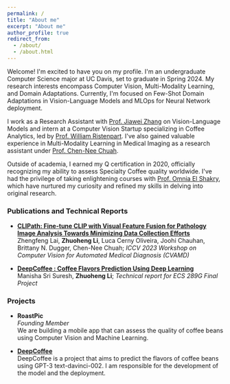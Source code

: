 ```yaml
---
permalink: /
title: "About me"
excerpt: "About me"
author_profile: true
redirect_from: 
  - /about/
  - /about.html
---
```


Welcome! I'm excited to have you on my profile. I'm an undergraduate Computer Science major at UC Davis, set to graduate in Spring 2024. My research interests encompass Computer Vision, Multi-Modality Learning, and Domain Adaptations. Currently, I'm focused on Few-Shot Domain Adaptations in Vision-Language Models and MLOps for Neural Network deployment.

I work as a Research Assistant with [Prof. Jiawei Zhang](http://jiaweizhang.net/) on Vision-Language Models and intern at a Computer Vision Startup specializing in Coffee Analytics, led by [Prof. William Ristenpart](https://coffeecenter.ucdavis.edu/people/william-ristenpart). I've also gained valuable experience in Multi-Modality Learning in Medical Imaging as a research assistant under [Prof. Chen-Nee Chuah](https://www.ece.ucdavis.edu/~chuah/rubinet/people/chuah/bio.html).

Outside of academia, I earned my Q certification in 2020, officially recognizing my ability to assess Specialty Coffee quality worldwide. I've had the privilege of taking enlightening courses with [Prof. Omnia El Shakry](https://www.omniaelshakry.com/), which have nurtured my curiosity and refined my skills in delving into original research.


### Publications and Technical Reports
* **[CLIPath: Fine-tune CLIP with Visual Feature Fusion for Pathology Image Analysis Towards Minimizing Data Collection Efforts](https://andy-lzh.github.io/files/ICCVW23_CVAMD_CLIPath.pdf)**  
 Zhengfeng Lai, **Zhuoheng Li**, Luca Cerny Oliveira, Joohi Chauhan, Brittany N. Dugger, Chen-Nee Chuah; 
 *ICCV 2023 Workshop on Computer Vision for Automated Medical Diagnosis (CVAMD)*

* **[DeepCoffee : Coffee Flavors Prediction Using Deep Learning](https://andy-lzh.github.io/files/ECS_289G_Final_Paper.pdf)**  
 Manisha Sri Suresh, **Zhuoheng Li**; 
  *Technical report for ECS 289G Final Project*

### Projects
* **RoastPic**  
  *Founding Member*  
  We are building a mobile app that can assess the quality of coffee beans using Computer Vision and Machine Learning.

* **[DeepCoffee](https://andy-lzh.github.io/DeepCoffee/)**  
  DeepCoffee is a project that aims to predict the flavors of coffee beans using GPT-3 text-davinci-002. I am responsible for the development of the model and the deployment.